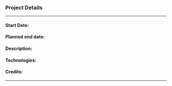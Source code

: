 <h3> Project Details </h3>
<hr>
<h4>Start Date: </h4>
<h4>Planned end date: </h4>
<h4>Description: </h4>
<h4>Technologies: </h4>
<h4>Credits: </h4>
<hr>


